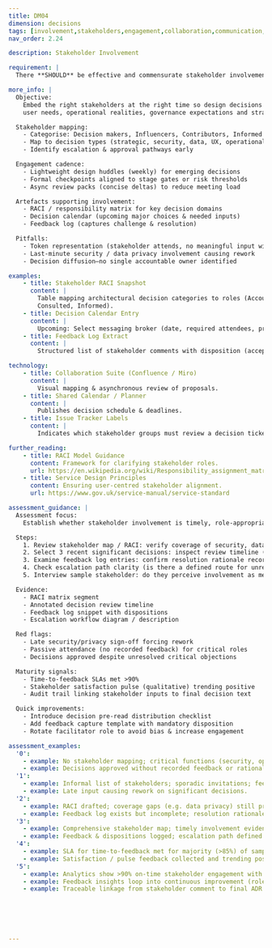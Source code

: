 ```yaml
---
title: DM04
dimension: decisions
tags: [involvement,stakeholders,engagement,collaboration,communication,participation,feedback,governance,alignment]
nav_order: 2.24

description: Stakeholder Involvement

requirement: |
  There **SHOULD** be effective and commensurate stakeholder involvement with respect to solution design and architecture decisions.

more_info: |
  Objective:
    Embed the right stakeholders at the right time so design decisions balance
    user needs, operational realities, governance expectations and strategic fit.

  Stakeholder mapping:
    - Categorise: Decision makers, Influencers, Contributors, Informed
    - Map to decision types (strategic, security, data, UX, operational)
    - Identify escalation & approval pathways early

  Engagement cadence:
    - Lightweight design huddles (weekly) for emerging decisions
    - Formal checkpoints aligned to stage gates or risk thresholds
    - Async review packs (concise deltas) to reduce meeting load

  Artefacts supporting involvement:
    - RACI / responsibility matrix for key decision domains
    - Decision calendar (upcoming major choices & needed inputs)
    - Feedback log (captures challenge & resolution)

  Pitfalls:
    - Token representation (stakeholder attends, no meaningful input window)
    - Last-minute security / data privacy involvement causing rework
    - Decision diffusion—no single accountable owner identified

examples: 
    - title: Stakeholder RACI Snapshot
      content: |
        Table mapping architectural decision categories to roles (Accountable,
        Consulted, Informed).
    - title: Decision Calendar Entry
      content: |
        Upcoming: Select messaging broker (date, required attendees, pre-read link).
    - title: Feedback Log Extract
      content: |
        Structured list of stakeholder comments with disposition (accepted / rejected) & rationale.

technology:
    - title: Collaboration Suite (Confluence / Miro)
      content: |
        Visual mapping & asynchronous review of proposals.
    - title: Shared Calendar / Planner
      content: |
        Publishes decision schedule & deadlines.
    - title: Issue Tracker Labels
      content: |
        Indicates which stakeholder groups must review a decision ticket.

further_reading:
    - title: RACI Model Guidance
      content: Framework for clarifying stakeholder roles.
      url: https://en.wikipedia.org/wiki/Responsibility_assignment_matrix
    - title: Service Design Principles
      content: Ensuring user-centred stakeholder alignment.
      url: https://www.gov.uk/service-manual/service-standard

assessment_guidance: |
  Assessment focus:
    Establish whether stakeholder involvement is timely, role‑appropriate and produces traceable influence on decisions.

  Steps:
    1. Review stakeholder map / RACI: verify coverage of security, data, operations, product, finance, clinical (if applicable) and user research.
    2. Select 3 recent significant decisions: inspect review timeline (were relevant stakeholders engaged before lock-in?).
    3. Examine feedback log entries: confirm resolution rationale recorded (accepted / declined with reason).
    4. Check escalation path clarity (is there a defined route for unresolved contention?).
    5. Interview sample stakeholder: do they perceive involvement as meaningful vs ceremonial?

  Evidence:
    - RACI matrix segment
    - Annotated decision review timeline
    - Feedback log snippet with dispositions
    - Escalation workflow diagram / description

  Red flags:
    - Late security/privacy sign-off forcing rework
    - Passive attendance (no recorded feedback) for critical roles
    - Decisions approved despite unresolved critical objections

  Maturity signals:
    - Time-to-feedback SLAs met >90%
    - Stakeholder satisfaction pulse (qualitative) trending positive
    - Audit trail linking stakeholder inputs to final decision text

  Quick improvements:
    - Introduce decision pre-read distribution checklist
    - Add feedback capture template with mandatory disposition
    - Rotate facilitator role to avoid bias & increase engagement

assessment_examples:
  '0':
    - example: No stakeholder mapping; critical functions (security, operations) uninvolved until late.
    - example: Decisions approved without recorded feedback or rationale.
  '1':
    - example: Informal list of stakeholders; sporadic invitations; feedback captured in chat not logged.
    - example: Late input causing rework on significant decisions.
  '2':
    - example: RACI drafted; coverage gaps (e.g. data privacy) still present.
    - example: Feedback log exists but incomplete; resolution rationale missing for some items.
  '3':
    - example: Comprehensive stakeholder map; timely involvement evidenced for most major decisions.
    - example: Feedback & dispositions logged; escalation path defined though rarely used.
  '4':
    - example: SLA for time-to-feedback met for majority (>85%) of sampled decisions.
    - example: Satisfaction / pulse feedback collected and trending positively; few late surprises.
  '5':
    - example: Analytics show >90% on-time stakeholder engagement with decreasing rework rate.
    - example: Feedback insights loop into continuous improvement (role coverage, cadence adjustments).
    - example: Traceable linkage from stakeholder comment to final ADR text for all sampled decisions.






---
```

